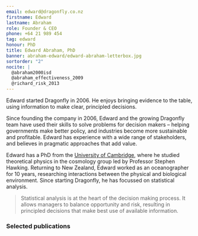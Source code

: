 ```yaml
---
email: edward@dragonfly.co.nz
firstname: Edward
lastname: Abraham
role: Founder & CEO
phone: +64 21 989 454
tag: edward
honour: PhD
title: Edward Abraham, PhD
banner: abraham-edward/edward-abraham-letterbox.jpg
sortorder: "2"
nocite: |
  @abraham2000isd
  @abraham_effectiveness_2009
  @richard_risk_2013
---
```


Edward started Dragonfly in 2006. He enjoys bringing evidence to the
table, using information to make clear, principled decisions.

<!--more-->

Since founding the company in 2006, Edward and the growing Dragonfly team have used their skills to
solve problems for decision makers – helping governments make better policy, and industries become more sustainable and profitable. Edward has experience with a wide range of stakeholders, and believes
in pragmatic approaches that add value.

Edward has a PhD from the [University of
Cambridge](http://www.ctc.cam.ac.uk/), where he studied theoretical physics in the cosmology
group led by Professor Stephen Hawking. Returning to New Zealand, Edward worked as an oceanographer for 10 years, researching interactions between
the physical and biological environment. Since starting Dragonfly, he has focussed on statistical analysis.

> Statistical analysis is at the heart of the decision making process. It
> allows managers to balance opportunity and risk,
> resulting in principled decisions that make best use of available information.

### Selected publications
